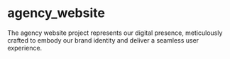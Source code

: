 # agency_website
The agency website project represents our digital presence, meticulously crafted to embody our brand identity and deliver a seamless user experience.
